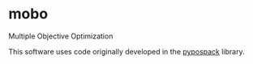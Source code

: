 # mobo
Multiple Objective Optimization

This software uses code originally developed in the [pypospack](https://github.com/eragasa/pypospack) library.
